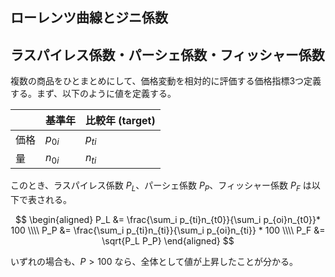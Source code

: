 ## ローレンツ曲線とジニ係数


## ラスパイレス係数・パーシェ係数・フィッシャー係数
複数の商品をひとまとめにして、価格変動を相対的に評価する価格指標3つ定義する。まず、以下のように値を定義する。

|  | 基準年 | 比較年 (target) |
| --- | --- | --- |
| 価格 | $p_{0i}$ | $p_{ti}$ |
| 量 | $n_{0i}$ | $n_{ti}$ |

このとき、ラスパイレス係数 $P_L$、パーシェ係数 $P_P$、フィッシャー係数 $P_F$ は以下で表される。

$$
\begin{aligned} 
P_L &= \frac{\sum_i p_{ti}n_{t0}}{\sum_i p_{oi}n_{t0}}* 100 \\\\
P_P &= \frac{\sum_i p_{ti}n_{ti}}{\sum_i p_{oi}n_{ti}} * 100 \\\\
P_F &= \sqrt{P_L P_P} 
\end{aligned} 
$$

いずれの場合も、$P>100$ なら、全体として値が上昇したことが分かる。
